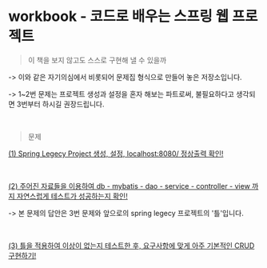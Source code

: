 # workbook - 코드로 배우는 스프링 웹 프로젝트 

> 이 책을 보지 않고도 스스로 구현해 낼 수 있을까

-> 이와 같은 자기의심에서 비롯되어 문제집 형식으로 만들어 놓은 저장소입니다.

-> 1~2번 문제는 프로젝트 생성과 설정을 혼자 해보는 파트로써, 불필요하다고 생각되면 3번부터 하시길 권장드립니다.

<br/>

> 문제

[(1) Spring Legecy Project 생성, 설정, localhost:8080/ 정상출력 확인!](https://github.com/sonchanwoo/workbook/blob/main/gugucoding_spring/resource/1.md)

<br/>

[(2) 주어진 자료들을 이용하여 db - mybatis - dao - service - controller - view 까지 자연스럽게 테스트가 성공하는지 확인!](https://github.com/sonchanwoo/workbook/blob/main/gugucoding_spring/resource/2.md)

-> 본 문제의 답안은 3번 문제와 앞으로의 spring legecy 프로젝트의 '틀'입니다.

<br/>

[(3) 틀을 적용하여 이상이 없는지 테스트한 후, 요구사항에 맞게 아주 기본적인 CRUD 구현하기!](https://github.com/sonchanwoo/workbook/blob/main/gugucoding_spring/resource/3.md)
